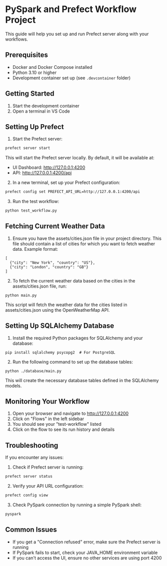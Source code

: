 # PySpark and Prefect Workflow Project

This guide will help you set up and run Prefect server along with your workflows.

## Prerequisites

- Docker and Docker Compose installed
- Python 3.10 or higher
- Development container set up (see `.devcontainer` folder)

## Getting Started

1. Start the development container
2. Open a terminal in VS Code

## Setting Up Prefect

1. Start the Prefect server:
```bash
prefect server start
```

This will start the Prefect server locally. By default, it will be available at:
- UI Dashboard: http://127.0.0.1:4200
- API: http://127.0.0.1:4200/api

2. In a new terminal, set up your Prefect configuration:
```bash
prefect config set PREFECT_API_URL=http://127.0.0.1:4200/api
```

3. Run the test workflow:
```bash
python test_workflow.py
```

## Fetching Current Weather Data

1. Ensure you have the assets/cities.json file in your project directory. This file should contain a list of cities for which you want to fetch weather data. Example format:

```
[
  {"city": "New York", "country": "US"},
  {"city": "London", "country": "GB"}
]
```

2. To fetch the current weather data based on the cities in the assets/cities.json file, run:

```
python main.py
```
This script will fetch the weather data for the cities listed in assets/cities.json using the OpenWeatherMap API.

## Setting Up SQLAlchemy Database

1. Install the required Python packages for SQLAlchemy and your database:
```
pip install sqlalchemy psycopg2  # For PostgreSQL
```
2. Run the following command to set up the database tables:

```
python ./database/main.py
```
This will create the necessary database tables defined in the SQLAlchemy models.

## Monitoring Your Workflow

1. Open your browser and navigate to http://127.0.0.1:4200
2. Click on "Flows" in the left sidebar
3. You should see your "test-workflow" listed
4. Click on the flow to see its run history and details

## Troubleshooting

If you encounter any issues:

1. Check if Prefect server is running:
```bash
prefect server status
```

2. Verify your API URL configuration:
```bash
prefect config view
```

3. Check PySpark connection by running a simple PySpark shell:
```bash
pyspark
```

## Common Issues

- If you get a "Connection refused" error, make sure the Prefect server is running
- If PySpark fails to start, check your JAVA_HOME environment variable
- If you can't access the UI, ensure no other services are using port 4200

